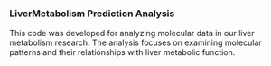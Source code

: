 ### LiverMetabolism Prediction Analysis
This code was developed for analyzing molecular data in our liver metabolism research. The analysis focuses on examining molecular patterns and their relationships with liver metabolic function.